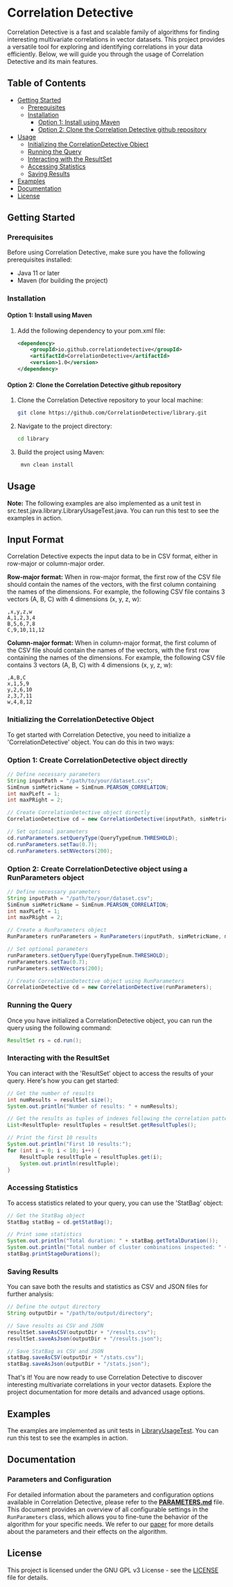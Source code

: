 # Correlation Detective

Correlation Detective is a fast and scalable family of algorithms for finding interesting multivariate correlations in vector datasets. This project provides a versatile tool for exploring and identifying correlations in your data efficiently. Below, we will guide you through the usage of Correlation Detective and its main features.

## Table of Contents

- [Getting Started](#getting-started)
    - [Prerequisites](#prerequisites)
    - [Installation](#installation)
        - [Option 1: Install using Maven](#option-1-install-using-maven)
        - [Option 2: Clone the Correlation Detective github repository](#option-2-clone-the-correlation-detective-github-repository)
- [Usage](#usage)
    - [Initializing the CorrelationDetective Object](#initializing-the-correlationdetective-object)
    - [Running the Query](#running-the-query)
    - [Interacting with the ResultSet](#interacting-with-the-resultset)
    - [Accessing Statistics](#accessing-statistics)
    - [Saving Results](#saving-results)
- [Examples](#examples)
- [Documentation](#documentation)
- [License](#license)

## Getting Started

### Prerequisites

Before using Correlation Detective, make sure you have the following prerequisites installed:

- Java 11 or later
- Maven (for building the project)

### Installation

#### Option 1: Install using Maven
1. Add the following dependency to your pom.xml file:

   ```xml
   <dependency>
       <groupId>io.github.correlationdetective</groupId>
       <artifactId>CorrelationDetective</artifactId>
       <version>1.0</version>
   </dependency>
   ```

#### Option 2: Clone the Correlation Detective github repository
1. Clone the Correlation Detective repository to your local machine:

   ```bash
   git clone https://github.com/CorrelationDetective/library.git
    ```
2. Navigate to the project directory:

   ```bash
   cd library
   ```
3. Build the project using Maven:

   ```bash
    mvn clean install
    ```


## Usage
**Note:** The following examples are also implemented as a unit test in src.test.java.library.LibraryUsageTest.java.
You can run this test to see the examples in action.

## Input Format
Correlation Detective expects the input data to be in CSV format, either in row-major or column-major order.

**Row-major format:** When in row-major format, the first row of the CSV file should contain the names of the vectors, 
with the first column containing the names of the dimensions.
For example, the following CSV file contains 3 vectors (A, B, C) with 4 dimensions (x, y, z, w):
```csv
,x,y,z,w
A,1,2,3,4
B,5,6,7,8
C,9,10,11,12
```

**Column-major format:** When in column-major format, the first column of the CSV file should contain the names of the vectors,
with the first row containing the names of the dimensions.
For example, the following CSV file contains 3 vectors (A, B, C) with 4 dimensions (x, y, z, w):
```csv
,A,B,C
x,1,5,9
y,2,6,10
z,3,7,11
w,4,8,12
```

### Initializing the CorrelationDetective Object
To get started with Correlation Detective, you need to initialize a 'CorrelationDetective' object. You can do this in two ways:

### Option 1: Create CorrelationDetective object directly
```java
// Define necessary parameters
String inputPath = "/path/to/your/dataset.csv";
SimEnum simMetricName = SimEnum.PEARSON_CORRELATION;
int maxPLeft = 1;
int maxPRight = 2;

// Create CorrelationDetective object directly
CorrelationDetective cd = new CorrelationDetective(inputPath, simMetricName, maxPLeft, maxPRight);

// Set optional parameters
cd.runParameters.setQueryType(QueryTypeEnum.THRESHOLD);
cd.runParameters.setTau(0.7);
cd.runParameters.setNVectors(200);
```

### Option 2: Create CorrelationDetective object using a RunParameters object
```java
// Define necessary parameters
String inputPath = "/path/to/your/dataset.csv";
SimEnum simMetricName = SimEnum.PEARSON_CORRELATION;
int maxPLeft = 1;
int maxPRight = 2;

// Create a RunParameters object
RunParameters runParameters = RunParameters(inputPath, simMetricName, maxPLeft, maxPRight);

// Set optional parameters
runParameters.setQueryType(QueryTypeEnum.THRESHOLD);
runParameters.setTau(0.7);
runParameters.setNVectors(200);

// Create CorrelationDetective object using RunParameters
CorrelationDetective cd = new CorrelationDetective(runParameters);
```

### Running the Query
Once you have initialized a CorrelationDetective object, you can run the query using the following command:
```java
ResultSet rs = cd.run();
```

### Interacting with the ResultSet
You can interact with the 'ResultSet' object to access the results of your query. Here's how you can get started:
```java
// Get the number of results
int numResults = resultSet.size();
System.out.println("Number of results: " + numResults);

// Get the results as tuples of indexes following the correlation pattern (x, (y, z))
List<ResultTuple> resultTuples = resultSet.getResultTuples();

// Print the first 10 results
System.out.println("First 10 results:");
for (int i = 0; i < 10; i++) {
    ResultTuple resultTuple = resultTuples.get(i);
    System.out.println(resultTuple);
}
```

### Accessing Statistics
To access statistics related to your query, you can use the 'StatBag' object:
```java
// Get the StatBag object
StatBag statBag = cd.getStatBag();

// Print some statistics
System.out.println("Total duration: " + statBag.getTotalDuration());
System.out.println("Total number of cluster combinations inspected: " + statBag.getNCCs());
statBag.printStageDurations();
```

### Saving Results
You can save both the results and statistics as CSV and JSON files for further analysis:
```java
// Define the output directory
String outputDir = "/path/to/output/directory";

// Save results as CSV and JSON
resultSet.saveAsCSV(outputDir + "/results.csv");
resultSet.saveAsJson(outputDir + "/results.json");

// Save StatBag as CSV and JSON
statBag.saveAsCSV(outputDir + "/stats.csv");
statBag.saveAsJson(outputDir + "/stats.json");
```

That's it! You are now ready to use Correlation Detective to discover interesting multivariate correlations in your vector datasets.
Explore the project documentation for more details and advanced usage options.

## Examples
The examples are implemented as unit tests in [LibraryUsageTest](src/test/java/library/LibraryUsageTest.java).
You can run this test to see the examples in action.

## Documentation
### Parameters and Configuration

For detailed information about the parameters and configuration options available in Correlation Detective,
please refer to the [**PARAMETERS.md**](PARAMETERS.md) file.
This document provides an overview of all configurable settings in the `RunParameters` class,
which allows you to fine-tune the behavior of the algorithm for your specific needs.
We refer to our [paper](https://vldb.org/pvldb/vol15/p1266-papapetrou.pdf) for more details about the parameters and their effects on the algorithm.

## License
This project is licensed under the GNU GPL v3 License - see the [LICENSE](LICENSE) file for details.